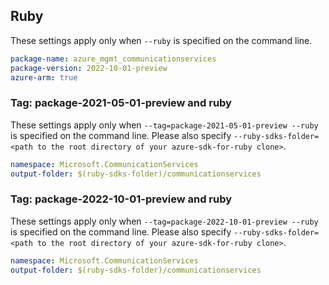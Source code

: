 ## Ruby

These settings apply only when `--ruby` is specified on the command line.

```yaml
package-name: azure_mgmt_communicationservices
package-version: 2022-10-01-preview
azure-arm: true
```

### Tag: package-2021-05-01-preview and ruby

These settings apply only when `--tag=package-2021-05-01-preview --ruby` is specified on the command line.
Please also specify `--ruby-sdks-folder=<path to the root directory of your azure-sdk-for-ruby clone>`.

```yaml $(tag) == 'package-2021-05-01-preview' && $(ruby)
namespace: Microsoft.CommunicationServices
output-folder: $(ruby-sdks-folder)/communicationservices
```

### Tag: package-2022-10-01-preview and ruby

These settings apply only when `--tag=package-2022-10-01-preview --ruby` is specified on the command line.
Please also specify `--ruby-sdks-folder=<path to the root directory of your azure-sdk-for-ruby clone>`.

```yaml $(tag) == 'package-2022-10-01-preview' && $(ruby)
namespace: Microsoft.CommunicationServices
output-folder: $(ruby-sdks-folder)/communicationservices
```

